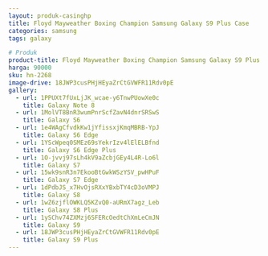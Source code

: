 ```yaml
---
layout: produk-casinghp
title: Floyd Mayweather Boxing Champion Samsung Galaxy S9 Plus Case
categories: samsung
tags: galaxy

# Produk
product-title: Floyd Mayweather Boxing Champion Samsung Galaxy S9 Plus Case
harga: 90000
sku: hn-2268
image-drive: 18JWP3cusPHjHEyaZrCtGVWFR11Rdv0pE
gallery:
  - url: 1PPUXt7fUxLjJK_wcae-y6TnwPUowXe0c
    title: Galaxy Note 8
  - url: 1MolVT8BnR3wumPnrScfZavN4dnrSRSwS
    title: Galaxy S6
  - url: 1e4WAgCfvdkKw1jYfissxjKmqMBRB-YpJ
    title: Galaxy S6 Edge
  - url: 1YScWpeq0SMEz69sYekrIzv4lElELBfnd
    title: Galaxy S6 Edge Plus
  - url: 1O-jvvj97sLh4kV9aZcbjGEy4L4R-Lo6l
    title: Galaxy S7
  - url: 15wk9snR3n7EkooBtGwkWSzYSV_pwHPuF
    title: Galaxy S7 Edge
  - url: 1dPdbJS_x7HvOjsRXxYBxbTY4cD3oVMPJ
    title: Galaxy S8
  - url: 1wZ6zjflOWKLQ5KZvQ0-aURmX7agz_Leb
    title: Galaxy S8 Plus
  - url: 1ySChv74ZXMzj6SFERcOedtChXmLeCmJN
    title: Galaxy S9
  - url: 18JWP3cusPHjHEyaZrCtGVWFR11Rdv0pE
    title: Galaxy S9 Plus
---
```

